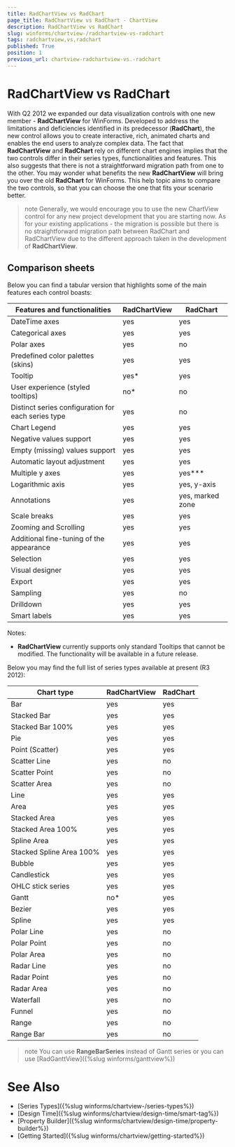 ```yaml
---
title: RadChartView vs RadChart
page_title: RadChartView vs RadChart - ChartView
description: RadChartView vs RadChart
slug: winforms/chartview-/radchartview-vs-radchart
tags: radchartview,vs,radchart
published: True
position: 1
previous_url: chartview-radchartview-vs.-radchart
---
```


# RadChartView vs RadChart

With Q2 2012 we expanded our data visualization controls with one new member - __RadChartView__ for WinForms. Developed to address the limitations and deficiencies identified in its predecessor (__RadChart__), the new control allows you to create interactive, rich, animated charts and enables the end users to analyze complex data. The fact that __RadChartView__ and __RadChart__ rely on different chart engines implies that the two controls differ in their series types, functionalities and features. This also suggests that there is not a straightforward migration path from one to the other. You may wonder what benefits the new __RadChartView__ will bring you over the old __RadChart__ for WinForms. This help topic aims to compare the two controls, so that you can choose the one that fits your scenario better.    

>note Generally, we would encourage you to use the new ChartView control for any new project development that you are starting now. As for your existing applications - the migration is possible but there is no straightforward migration path between RadChart and RadChartView due to the different approach taken in the development of __RadChartView__.
>


## Comparison sheets

Below you can find a tabular version that highlights some of the main features each control boasts:

| Features and functionalities | RadChartView | RadChart |
| ------ | ------ | ------ |
|DateTime axes|yes|yes|
|Categorical axes|yes|yes|
|Polar axes|yes|no|
|Predefined color palettes (skins)|yes|yes|
|Tooltip|yes*|yes|
|User experience (styled tooltips)|no*|no|
|Distinct series configuration for each series type|yes|no|
|Chart Legend|yes|yes|
|Negative values support|yes|yes|
|Empty (missing) values support|yes|yes|
|Automatic layout adjustment|yes|yes|
|Multiple y axes|yes|yes***|
|Logarithmic axis|yes|yes, y-axis|
|Annotations|yes|yes, marked zone|
|Scale breaks|yes|yes|
|Zooming and Scrolling|yes|yes|
|Additional fine-tuning of the appearance|yes|yes|
|Selection|yes|yes|
|Visual designer|yes|yes|
|Export|yes|yes|
|Sampling|yes|no|
|Drilldown|yes|yes|
|Smart labels|yes|yes|

Notes:

* __RadChartView__ currently supports only standard Tooltips that cannot be modified. The functionality will be available in a future release.

Below you may find the full list of series types available at present (R3 2012):


| Chart type | RadChartView | RadChart |
| ------ | ------ | ------ |
|Bar|yes|yes|
|Stacked Bar|yes|yes|
|Stacked Bar 100%|yes|yes|
|Pie|yes|yes|
|Point (Scatter)|yes|yes|
|Scatter Line|yes|no|
|Scatter Point|yes|no|
|Scatter Area|yes|no|
|Line|yes|yes|
|Area|yes|yes|
|Stacked Area|yes|yes|
|Stacked Area 100%|yes|yes|
|Spline Area|yes|yes|
|Stacked Spline Area 100%|yes|yes|
|Bubble|yes|yes|
|Candlestick|yes|yes|
|OHLC stick series|yes|yes|
|Gantt|no*|yes|
|Bezier|yes|yes|
|Spline|yes|yes|
|Polar Line|yes|no|
|Polar Point|yes|no|
|Polar Area|yes|no|
|Radar Line|yes|no|
|Radar Point|yes|no|
|Radar Area|yes|no|
|Waterfall|yes|no|
|Funnel|yes|no|
|Range|yes|no|
|Range Bar|yes|no|


>note You can use __RangeBarSeries__ instead of Gantt series or you can use [RadGanttView]({%slug winforms/ganttview%})

# See Also

* [Series Types]({%slug winforms/chartview-/series-types%})
* [Design Time]({%slug winforms/chartview/design-time/smart-tag%})
* [Property Builder]({%slug winforms/chartview/design-time/property-builder%})
* [Getting Started]({%slug winforms/chartview/getting-started%})
